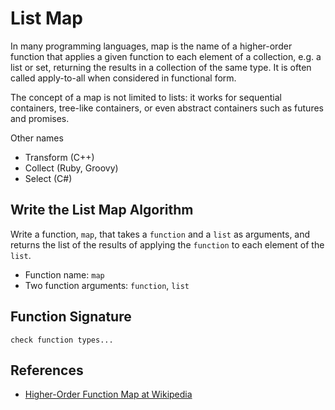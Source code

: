 # List Map

In many programming languages, map is the name of a higher-order function that
applies a given function to each element of a collection, e.g. a list or set,
returning the results in a collection of the same type. It is often called
apply-to-all when considered in functional form.

The concept of a map is not limited to lists: it works for sequential
containers, tree-like containers, or even abstract containers
such as futures and promises.

Other names

- Transform (C++)
- Collect (Ruby, Groovy)
- Select (C#)

## Write the List Map Algorithm

Write a function, `map`, that takes a `function` and a `list` as arguments,
and returns the list of the results of applying the `function` to each element
of the `list`.

- Function name: `map`
- Two function arguments: `function`, `list`

## Function Signature

```racket
check function types...
```

## References

- [Higher-Order Function Map at Wikipedia][0]

[0]: https://en.wikipedia.org/wiki/Map_(higher-order_function)
